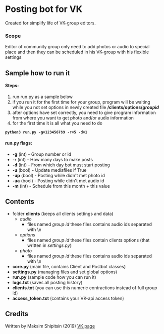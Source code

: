 # Posting bot for VK

Created for simplify life of VK-group editors.

### Scope
Editor of community group only need to add photos or audio to special place
and then they can be scheduled in his VK-group with his flexible settings

## Sample how to run it
#### Steps:
1. run run.py as a sample below
2. if you run it for the first time for your group, program will be waiting while you not set options in newly created file **/clients/options/*groupid***
3. after options have set correctly, you need to give program information from where you want to get photo and/or audio information
4. for the first time it is all what you need to do

**`python3 run.py -g=123456789 -r=5 -d=1`**

#### run.py flags:
- **-g** (int) - Group number or id
- **-r** (int) - How many days to make posts
- **-d** (int) - From which day bot must start posting
- **-u** (bool) - Update mediafiles if True
- **-up** (bool) - Posting while didn't met photo id
- **-ua** (bool) - Posting while didn't met audio id
- **-m** (int) - Schedule from this month + this value


## Contents
- folder **clients** (keeps all clients settings and data)
	- *audio*
		- files named *group id*
		these files contains audio ids separated with \n
	- *options*
		- files named *group id*
		these files contain clients options (that written in *settings.py*)
	- *photo*
		- files named *group id*
		these files contains audio ids separated with \n
- **core.py** (main file, contains Client and Postbot classes)
- **settings.py** (managing files and set global options)
- **run.py** (sample code how you can run it)
- **logs.txt** (saves all posting history)
- **clients.txt** (you can use this numeric contractions instead of full group id)
- **access_token.txt** (contains your VK-api access token)

## Credits
Written by Maksim Shipitsin (2019)
[VK page](https://vk.com/mshipits)

